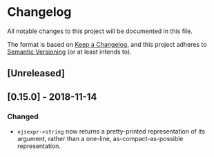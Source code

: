 # Changelog

All notable changes to this project will be documented in this file.

The format is based on [Keep a
Changelog](https://keepachangelog.com/en/1.0.0/), and this project
adheres to [Semantic Versioning](https://semver.org/spec/v2.0.0.html)
(or at least intends to).

## [Unreleased]

## [0.15.0] - 2018-11-14

### Changed

* `ejsexpr->string` now returns a pretty-printed representation of its
  argument, rather than a one-line, as-compact-as-possible
  representation.
